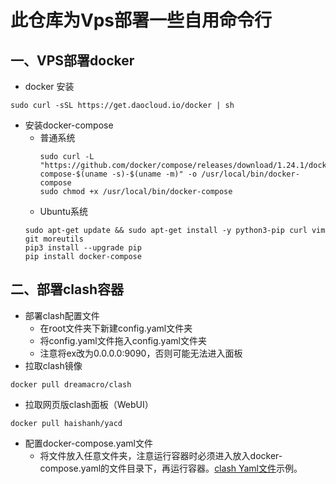 # 此仓库为Vps部署一些自用命令行
## 一、VPS部署docker
 - docker 安装
```
sudo curl -sSL https://get.daocloud.io/docker | sh
```
 - 安装docker-compose
   - 普通系统
     ```
     sudo curl -L "https://github.com/docker/compose/releases/download/1.24.1/docker-compose-$(uname -s)-$(uname -m)" -o /usr/local/bin/docker-compose
     sudo chmod +x /usr/local/bin/docker-compose
     ```
   - Ubuntu系统
    ```
    sudo apt-get update && sudo apt-get install -y python3-pip curl vim git moreutils
    pip3 install --upgrade pip
    pip install docker-compose
    ```
 ## 二、部署clash容器
  - 部署clash配置文件
    -  在root文件夹下新建config.yaml文件夹
    -  将config.yaml文件拖入config.yaml文件夹
    -  注意将ex改为0.0.0.0:9090，否则可能无法进入面板
  - 拉取clash镜像
   ```
   docker pull dreamacro/clash
   ```
  - 拉取网页版clash面板（WebUI）
   ```
   docker pull haishanh/yacd
   ```
  - 配置docker-compose.yaml文件
    - 将文件放入任意文件夹，注意运行容器时必须进入放入docker-compose.yaml的文件目录下，再运行容器。[clash Yaml文件](https://raw.githubusercontent.com/Yu1zzZ/Service/main/docker-compose.yaml)示例。
